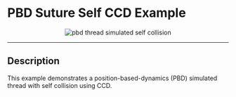 # PBD Suture Self CCD Example

<p align="center">
  <img src="../media/PbdModel/thread_wrap.gif" alt="pbd thread simulated self collision"/>
</p>

---

## Description

This example demonstrates a position-based-dynamics (PBD) simulated thread with self collision using CCD.

[cpp_insert]: <pbdSutureSelfCCD.cpp>